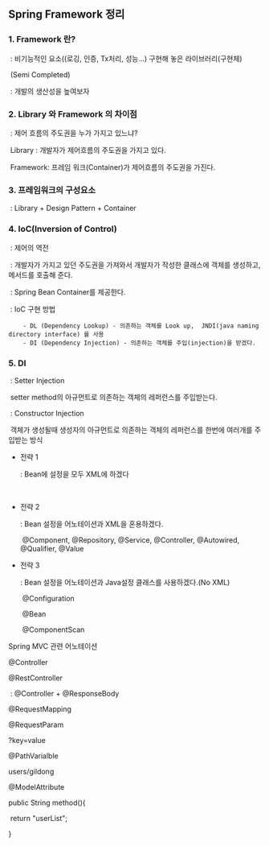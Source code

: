## Spring Framework 정리

### 1. Framework 란?

​	: 비기능적인 요소((로깅, 인증, Tx처리, 성능...) 구현해 놓은 라이브러리(구현체)

​	  (Semi Completed)

​	: 개발의 생산성을 높여보자

### 2. Library 와 Framework 의 차이점

​	: 제어 흐름의 주도권을 누가 가지고 있느냐?

​		 Library : 개발자가 제어흐름의 주도권을 가지고 있다.

​		Framework: 프레임 워크(Container)가 제어흐름의 주도권을 가진다.

### 3. 프레임워크의 구성요소

​	: Library + Design Pattern + Container

### 4. IoC(Inversion of Control)

​	: 제어의 역전

​	: 개발자가 가지고 있던 주도권을 가져와서 개발자가 작성한 클래스에 객체를 생성하고, 메서드를 호출해 준다.

​	: Spring Bean Container를 제공한다.

​	: IoC 구현 방법

		- DL (Dependency Lookup) - 의존하는 객체를 Look up,  JNDI(java naming directory interface) 를 사용
		- DI (Dependency Injection) - 의존하는 객체를 주입(injection)을 받겠다.

### 5. DI

​	: Setter Injection

​		setter method의 아규먼트로 의존하는 객체의 레퍼런스를 주입받는다.

​	: Constructor Injection

​		객체가 생성될때 생성자의 아규먼트로 의존하는 객체의 레퍼런스를 한번에 여러개를 주입받는 방식

- 전략 1

  : Bean에 설정을 모두 XML에 하겠다

  ​	<bean> <property> <constructio-arg>

- 전략 2

  : Bean 설정을 어노테이션과 XML을 혼용하겠다.

  ​	@Component, @Repository, @Service, @Controller, @Autowired, @Qualifier, @Value

- 전략 3

  : Bean 설정을 어노테이션과 Java설정 클래스를 사용하겠다.(No XML)

  ​	@Configuration

  ​	@Bean

  ​	@ComponentScan



Spring MVC 관련 어노테이션

@Controller

@RestController

​	: @Controller + @ResponseBody

@RequestMapping

@RequestParam

?key=value

@PathVarialble

users/gildong

@ModelAttribute



public String method(){

​	return "userList";

}
